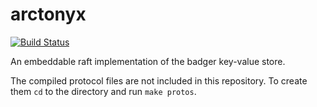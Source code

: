 # arctonyx
[![Build Status](https://travis-ci.com/Ready-Stock/arctonyx.svg?branch=master)](https://travis-ci.com/Ready-Stock/arctonyx)

An embeddable raft implementation of the badger key-value store.

The compiled protocol files are not included in this repository. To create them `cd` to the directory and run `make protos`.